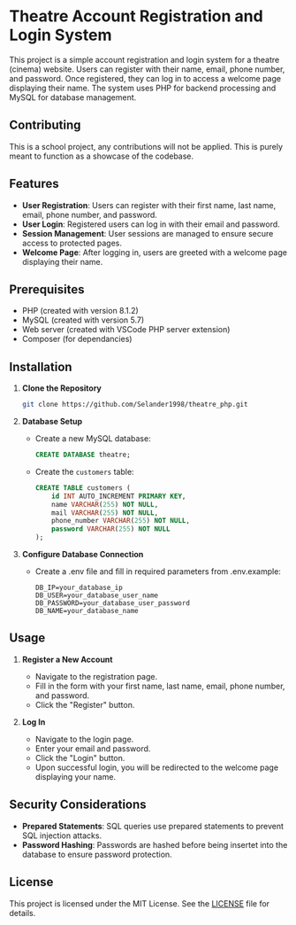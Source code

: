 # Theatre Account Registration and Login System

This project is a simple account registration and login system for a theatre (cinema) website. Users can register with their name, email, phone number, and password. Once registered, they can log in to access a welcome page displaying their name. The system uses PHP for backend processing and MySQL for database management.

## Contributing

This is a school project, any contributions will not be applied. This is purely meant to function as a showcase of the codebase.

## Features

- **User Registration**: Users can register with their first name, last name, email, phone number, and password.
- **User Login**: Registered users can log in with their email and password.
- **Session Management**: User sessions are managed to ensure secure access to protected pages.
- **Welcome Page**: After logging in, users are greeted with a welcome page displaying their name.

## Prerequisites

- PHP (created with version 8.1.2)
- MySQL (created with version 5.7)
- Web server (created with VSCode PHP server extension)
- Composer (for dependancies)

## Installation

1. **Clone the Repository**

   ```bash
   git clone https://github.com/Selander1998/theatre_php.git
   ```

2. **Database Setup**

   - Create a new MySQL database:

     ```sql
     CREATE DATABASE theatre;
     ```

   - Create the `customers` table:

     ```sql
     CREATE TABLE customers (
         id INT AUTO_INCREMENT PRIMARY KEY,
         name VARCHAR(255) NOT NULL,
         mail VARCHAR(255) NOT NULL,
         phone_number VARCHAR(255) NOT NULL,
         password VARCHAR(255) NOT NULL
     );
     ```

3. **Configure Database Connection**

   - Create a .env file and fill in required parameters from .env.example:

     ```
     DB_IP=your_database_ip
     DB_USER=your_database_user_name
     DB_PASSWORD=your_database_user_password
     DB_NAME=your_database_name
     ```

## Usage

1. **Register a New Account**

   - Navigate to the registration page.
   - Fill in the form with your first name, last name, email, phone number, and password.
   - Click the "Register" button.

2. **Log In**

   - Navigate to the login page.
   - Enter your email and password.
   - Click the "Login" button.
   - Upon successful login, you will be redirected to the welcome page displaying your name.

## Security Considerations

- **Prepared Statements**: SQL queries use prepared statements to prevent SQL injection attacks.
- **Password Hashing**: Passwords are hashed before being insertet into the database to ensure password protection.

## License

This project is licensed under the MIT License. See the [LICENSE](LICENSE) file for details.
